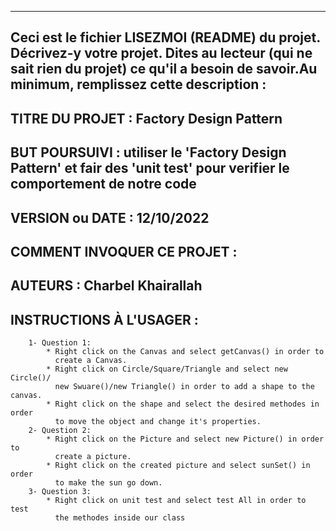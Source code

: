 ------------------------------------------------------------------------
Ceci est le fichier LISEZMOI (README) du projet.  Décrivez-y votre projet. Dites au lecteur (qui ne sait rien du projet) ce qu'il a besoin de savoir.Au minimum, remplissez cette description :
------------------------------------------------------------------------

## TITRE DU PROJET : Factory Design Pattern
## BUT POURSUIVI : utiliser le 'Factory Design Pattern' et fair des 'unit test' pour verifier le comportement de notre code
## VERSION ou DATE : 12/10/2022
## COMMENT INVOQUER CE PROJET :
## AUTEURS : Charbel Khairallah
## INSTRUCTIONS À L'USAGER :
        1- Question 1:
            * Right click on the Canvas and select getCanvas() in order to 
              create a Canvas.
            * Right click on Circle/Square/Triangle and select new Circle()/
              new Swuare()/new Triangle() in order to add a shape to the canvas.
            * Right click on the shape and select the desired methodes in order
              to move the object and change it's properties.
        2- Question 2:
            * Right click on the Picture and select new Picture() in order to 
              create a picture.
            * Right click on the created picture and select sunSet() in order
              to make the sun go down.
        3- Question 3:
            * Right click on unit test and select test All in order to test 
              the methodes inside our class
